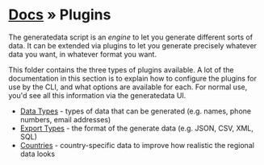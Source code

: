 # [Docs](../../../docs/README.md) &raquo; Plugins

The generatedata script is an _engine_ to let you generate different sorts of data. It can be extended via plugins
to let you generate precisely whatever data you want, in whatever format you want. 

This folder contains the three types of plugins available. A lot of the documentation in this section is to explain how
to configure the plugins for use by the CLI, and what options are available for each. For normal use, you'd see all this
information via the generatedata UI.

- [Data Types](./dataTypes/README.md) - types of data that can be generated (e.g. names, phone numbers, email addresses)
- [Export Types](./exportTypes/README.md) - the format of the generate data (e.g. JSON, CSV, XML, SQL)
- [Countries](./countries/README.md) - country-specific data to improve how realistic the regional data looks 
